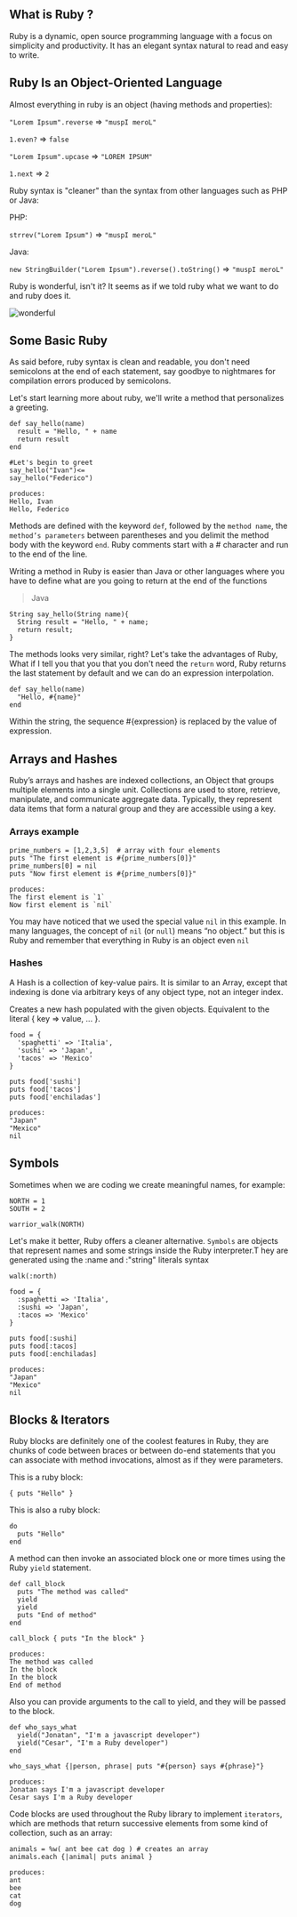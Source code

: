 ## What is Ruby ?

Ruby is a dynamic, open source programming language with a focus on simplicity and productivity. It has an elegant syntax natural to read and easy to write.

## Ruby Is an Object-Oriented Language

Almost everything in ruby is an object (having methods and properties):

`"Lorem Ipsum".reverse` => `"muspI meroL"`

`1.even?` => `false`

`"Lorem Ipsum".upcase` => `"LOREM IPSUM"`

`1.next` => `2`

Ruby syntax is "cleaner" than the syntax from other languages such as PHP or Java:

PHP:

`strrev("Lorem Ipsum")` => `"muspI meroL"`

Java:

`new StringBuilder("Lorem Ipsum").reverse().toString()` => `"muspI meroL"`

Ruby is wonderful, isn't it? It seems as if we told ruby what we want to do and ruby does it.

![wonderful](http://www.quickmeme.com/img/14/14d92dcc90a773e11cf2a9664a001b29039b0f0b9fd2e7729e19015bb53d89f5.jpg)

## Some Basic Ruby

As said before, ruby syntax is clean and readable, you don't need semicolons at the end of each statement, say goodbye to nightmares for compilation errors produced by semicolons.

Let's start learning more about ruby, we'll write a method that personalizes a greeting.

```
def say_hello(name)
  result = "Hello, " + name
  return result
end

#Let's begin to greet
say_hello("Ivan")<=
say_hello("Federico")

produces:
Hello, Ivan
Hello, Federico
```

Methods are defined with the keyword `def`, followed by the `method name`, the `method’s parameters`  between parentheses and you delimit the method body with the keyword `end`. Ruby comments start with a # character and run to the end of the line.

Writing a method in Ruby is easier than Java or other languages where you have to define what are you going to return at the end of the functions

> Java

```
String say_hello(String name){
  String result = "Hello, " + name;
  return result;
}
```

The methods looks very similar, right? Let's take the advantages of Ruby, What if I tell you that you that you don't need the `return` word, Ruby returns the last statement by default and we can do an expression interpolation.

```
def say_hello(name)
  "Hello, #{name}"
end
```

Within the string, the sequence #{expression} is replaced by the value of expression.

## Arrays and Hashes

Ruby’s arrays and hashes are indexed collections, an Object that groups multiple elements into a single unit. Collections are used to store, retrieve, manipulate, and communicate aggregate data. Typically, they represent data items that form a natural group and they are accessible using a key.

### Arrays example
```
prime_numbers = [1,2,3,5]  # array with four elements
puts "The first element is #{prime_numbers[0]}"
prime_numbers[0] = nil
puts "Now first element is #{prime_numbers[0]}"

produces:
The first element is `1`
Now first element is `nil`
```

You may have noticed that we used the special value `nil` in this example. In many languages, the concept of `nil` (or `null`) means “no object.” but this is Ruby and remember that everything in Ruby is an object even `nil`

### Hashes
A Hash is a collection of key-value pairs. It is similar to an Array, except that indexing is done via arbitrary keys of any object type, not an integer index.

Creates a new hash populated with the given objects. Equivalent to the literal { key => value, ... }.

```
food = {
  'spaghetti' => 'Italia',
  'sushi' => 'Japan',
  'tacos' => 'Mexico'
}

puts food['sushi']
puts food['tacos']
puts food['enchiladas']

produces:
"Japan"
"Mexico"
nil
```

## Symbols
Sometimes when we are coding we create meaningful names, for example:

```
NORTH = 1
SOUTH = 2

warrior_walk(NORTH)
```

Let's make it better, Ruby offers a cleaner alternative. `Symbols` are objects that represent names and some strings inside the Ruby interpreter.T hey are generated using the :name and :"string" literals syntax

```
walk(:north)
```

```
food = {
  :spaghetti => 'Italia',
  :sushi => 'Japan',
  :tacos => 'Mexico'
}

puts food[:sushi]
puts food[:tacos]
puts food[:enchiladas]

produces:
"Japan"
"Mexico"
nil
```

## Blocks & Iterators

Ruby blocks are definitely one of the coolest features in Ruby, they are chunks of code between braces or between do-end statements that you can associate with method invocations, almost as if they were parameters.

This is a ruby block:

```
{ puts "Hello" }
```

This is also a ruby block:

```
do
  puts "Hello"
end
```

A method can then invoke an associated block one or more times using the Ruby `yield` statement.

```
def call_block
  puts "The method was called"
  yield
  yield
  puts "End of method"
end

call_block { puts "In the block" }

produces:
The method was called
In the block
In the block
End of method
```

Also you can provide arguments to the call to yield, and they will be passed to the block.

```
def who_says_what
  yield("Jonatan", "I'm a javascript developer")
  yield("Cesar", "I'm a Ruby developer")
end

who_says_what {|person, phrase| puts "#{person} says #{phrase}"}

produces:
Jonatan says I'm a javascript developer
Cesar says I'm a Ruby developer
```

Code blocks are used throughout the Ruby library to implement `iterators`, which are methods that return successive elements from some kind of collection, such as an array:

```
animals = %w( ant bee cat dog ) # creates an array
animals.each {|animal| puts animal }

produces:
ant
bee
cat
dog
```
